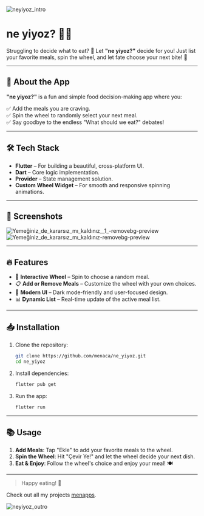 ![neyiyoz_intro](https://github.com/user-attachments/assets/2b2a404f-8e59-4b4a-a43f-ee4857b55cb1)

# ne yiyoz? 🍕🍔

Struggling to decide what to eat? 🤔 Let **"ne yiyoz?"** decide for you! Just list your favorite meals, spin the wheel, and let fate choose your next bite! 🎯

---

## 📱 About the App

**"ne yiyoz?"** is a fun and simple food decision-making app where you:

✅ Add the meals you are craving.  
✅ Spin the wheel to randomly select your next meal.  
✅ Say goodbye to the endless "What should we eat?" debates!  

---

## 🛠️ Tech Stack

- **Flutter** – For building a beautiful, cross-platform UI.  
- **Dart** – Core logic implementation.  
- **Provider** – State management solution.  
- **Custom Wheel Widget** – For smooth and responsive spinning animations.  

---

## 📸 Screenshots
![Yemeğiniz_de_kararsız_mı_kaldınız__1_-removebg-preview](https://github.com/user-attachments/assets/82a92a22-c427-4e31-9472-793fbc97e775)
![Yemeğiniz_de_kararsız_mı_kaldınız-removebg-preview](https://github.com/user-attachments/assets/44de93b8-b0dc-45da-be48-f974121361e7)


---

## 🔥 Features

- 🎡 **Interactive Wheel** – Spin to choose a random meal.  
- 📋 **Add or Remove Meals** – Customize the wheel with your own choices.  
- 🎨 **Modern UI** – Dark mode-friendly and user-focused design.  
- 📊 **Dynamic List** – Real-time update of the active meal list.  

---

## 📥 Installation

1. Clone the repository:

    ```bash
    git clone https://github.com/menaca/ne_yiyoz.git
    cd ne_yiyoz
    ```

2. Install dependencies:

    ```bash
    flutter pub get
    ```

3. Run the app:

    ```bash
    flutter run
    ```

---

## 📚 Usage

1. **Add Meals**: Tap "Ekle" to add your favorite meals to the wheel.  
2. **Spin the Wheel**: Hit "Çevir Ye!" and let the wheel decide your next dish.  
3. **Eat & Enjoy**: Follow the wheel's choice and enjoy your meal! 🍽️

---

> Happy eating! 🍴

Check out all my projects [menapps](https://www.instagram.com/menapps).

![neyiyoz_outro](https://github.com/user-attachments/assets/c4861e56-7ce9-4a0a-bd53-241461648dd1)
